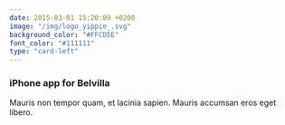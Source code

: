 ```yaml
---
date: 2015-03-01 15:20:09 +0200
image: "/img/logo_yippie_.svg"
background_color: "#FFCD5E"
font_color: "#111111"
type: "card-left"
---
```

### **iPhone app for Belvilla**

Mauris non tempor quam, et lacinia sapien. Mauris accumsan eros eget libero.
